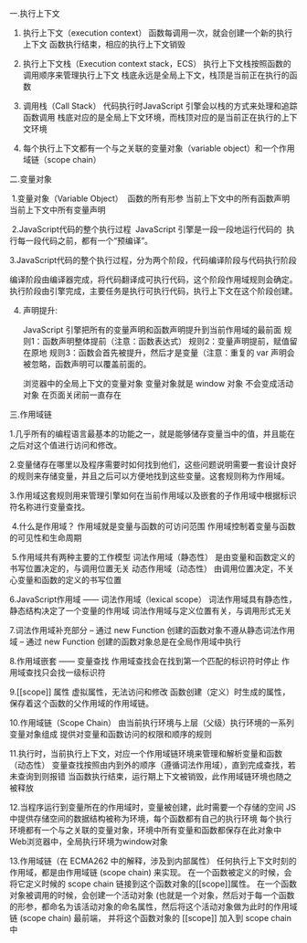 一.执行上下文

1. 执行上下文（execution context）
    函数每调用一次，就会创建一个新的执行上下文
     函数执行结束，相应的执行上下文销毁

2.  执行上下文栈（Execution context stack，ECS）
     执行上下文栈按照函数的调用顺序来管理执行上下文
     栈底永远是全局上下文，栈顶是当前正在执行的函数

3. 调用栈（Call Stack）
     代码执行时JavaScript 引擎会以栈的方式来处理和追踪函数调用
     栈底对应的是全局上下文环境，而栈顶对应的是当前正在执行的上下文环境

4. 每个执行上下文都有一个与之关联的变量对象（variable object）和一个作用域链（scope chain）

    

二.变量对象

​    1.变量对象（Variable Object）
​       函数的所有形参
​      当前上下文中的所有函数声明
​      当前上下文中所有变量声明

​    2.JavaScript代码的整个执行过程
​       JavaScript 引擎是一段一段地运行代码的
​       执行每一段代码之前，都有一个“预编译”。

​    3.JavaScript代码的整个执行过程，分为两个阶段，代码编译阶段与代码执行阶段

​       编译阶段由编译器完成，将代码翻译成可执行代码，这个阶段作用域规则会确定。
​       执行阶段由引擎完成，主要任务是执行可执行代码，执行上下文在这个阶段创建。

4. 声明提升:

    JavaScript 引擎把所有的变量声明和函数声明提升到当前作用域的最前面
    规则1：函数声明整体提前（注意：函数表达式）
    规则2：变量声明提前，赋值留在原地
    规则3：函数会首先被提升，然后才是变量（注意：重复的 var 声明会被忽略，函数声明可以覆盖前面的。

   浏览器中的全局上下文的变量对象
    变量对象就是 window 对象
    不会变成活动对象
    在页面关闭前一直存在

三.作用域链

​    1.几乎所有的编程语言最基本的功能之一，就是能够储存变量当中的值，并且能在之后对这个值进行访问和修改。

​    2.变量储存在哪里以及程序需要时如何找到他们，这些问题说明需要一套设计良好的规则来存储变量，并且之后可以方便地找到这些变量。这套规则称为作用域。

​    3.作用域这套规则用来管理引擎如何在当前作用域以及嵌套的子作用域中根据标识符名称进行变量查找。

​    4.什么是作用域？
 作用域就是变量与函数的可访问范围
 作用域控制着变量与函数的可见性和生命周期

​    5.作用域共有两种主要的工作模型
 词法作用域（静态性）
是由变量和函数定义的书写位置决定的，与调用位置无关
 动态作用域（动态性）
由调用位置决定，不关心变量和函数的定义的书写位置

 6.JavaScript作用域 —— 词法作用域（lexical scope）
 词法作用域具有静态性，静态结构决定了一个变量的作用域
 词法作用域与定义位置有关，与调用形式无关

7.词法作用域补充部分
– 通过 new Function 创建的函数对象不遵从静态词法作用域
– 通过 new Function 创建的函数对象总是在全局作用域中执行

8.作用域嵌套 —— 变量查找
 作用域查找会在找到第一个匹配的标识符时停止
 作用域查找只会找一级标识符

9.[[scope]] 属性
 虚拟属性，无法访问和修改
 函数创建（定义）时生成的属性，保存着这个函数的父作用域的作用域链。

10.作用域链（Scope Chain）
 由当前执行环境与上层（父级）执行环境的一系列变量对象组成
 提供对变量和函数访问的权限和顺序的规则

11.执行时，当前执行上下文，对应一个作用域链环境来管理和解析变量和函数（动态性）
 变量查找按照由内到外的顺序（遵循词法作用域），直到完成查找，若未查询到则报错
 当函数执行结束，运行期上下文被销毁，此作用域链环境也随之被释放

12.当程序运行到变量所在的作用域时，变量被创建，此时需要一个存储的空间
 JS中提供存储空间的数据结构被称为环境，每个函数都有自己的执行环境
 每个执行环境都有一个与之关联的变量对象，环境中所有变量和函数都保存在此对象中
Web浏览器中，全局执行环境为window对象

13.作用域链（在 ECMA262 中的解释，涉及到内部属性）
任何执行上下文时刻的作用域，都是由作用域链 (scope chain) 来实现。 在一个函数被定义的时候，会将它定义时候的 scope chain 链接到这个函数对象的[[scope]]属性。 在一个函数对象被调用的时候，会创建一个活动对象 (也就是一个对象，然后对于每一个函数的形参，都命名为该活动对象的命名属性，然后将这个活动对象做为此时的作用域链 (scope chain) 最前端， 并将这个函数对象的 [[scope]] 加入到 scope chain 中

